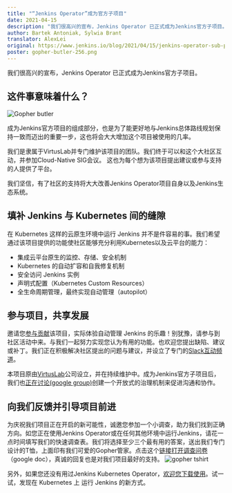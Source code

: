 ```yaml
---
title: "“Jenkins Operator”成为官方子项目"
date: 2021-04-15
description: "我们很高兴的宣布，Jenkins Operator 已正式成为Jenkins官方子项目。"
author: Bartek Antoniak, Sylwia Brant 
translator: AlexLei
original: https://www.jenkins.io/blog/2021/04/15/jenkins-operator-sub-project/
poster: gopher-butler-256.png
---
```

我们很高兴的宣布，Jenkins Operator 已正式成为Jenkins官方子项目。

## 这件事意味着什么？

![Gopher butler](gopher-butler-256.png)

成为Jenkins官方项目的组成部分，也是为了能更好地与Jenkins总体路线规划保持一致而迈出的重要一步，这也将会大大增加这个项目被使用的几率。

我们是隶属于VirtusLab并专门维护该项目的团队。我们终于可以和这个大社区互动，并参加Cloud-Native SIG会议。 这也为每个想为该项目提出建议或参与支持的人提供了平台。

我们坚信，有了社区的支持将大大改善Jenkins Operator项目自身以及Jenkins生态系统。


## 填补 Jenkins 与 Kubernetes 间的缝隙

在 Kubernetes 这样的云原生环境中运行 Jenkins 并不是件容易的事。我们希望通过该项目提供的功能使社区能够充分利用Kubernetes以及云平台的能力：
  - 集成云平台原生的监控、存储、安全机制
  -  Kubernetes 的自动扩容和自我修复机制
  - 安全访问 Jenkins 实例
  - 声明式配置（Kubernetes Custom Resources）
  - 全生命周期管理，最终实现自动管理（autopilot）

## 参与项目，共享发展

邀请您[参与贡献](https://github.com/jenkinsci/kubernetes-operator/blob/master/CONTRIBUTING.md)该项目，实际体验自动管理 Jenkins 的乐趣！别犹豫，请参与到社区活动中来。与我们一起努力实现您认为有用的功能。也欢迎您提出缺陷、建议或补丁。我们正在积极解决社区提出的问题与建议，并设立了专门的[Slack互动频道](https://github.com/jenkinsci/kubernetes-operator#community)。

本项目原由[VirtusLab](http://virtuslab.com/)公司设立，并在持续维护中。成为Jenkins官方子项目后，我们也[正在讨论(google group)](https://groups.google.com/g/jenkinsci-dev/c/OA5nb_SAgh0/m/OoBS2o8nAwAJ:)创建一个开放式的治理机制来促进沟通和协作。

## 向我们反馈并引导项目前进

为庆祝我们项目正在开启的新可能性，诚邀您参加一个小调查，助力我们找到正确方向。如您正在使用Jenkins Operator或在任何其他环境中运行Jenkins，请花一点时间填写我们的快速调查表。我们将选择至少三个最有用的答案，送出我们专门设计的T恤，上面印有我们可爱的Gopher管家。点击这个[链接打开调查问卷](https://docs.google.com/forms/d/1doIkgnm3_WbjtlwWSU4sOoiI7QoneHlYIjXEJOVMrfQ/edit?usp=sharing)（google doc），真诚的回复也是对我们项目最好的支持。
![gopher tshirt](tshirt-logo.jpg)

另外，如果您还没有用过Jenkins Kubernetes Operator，[欢迎您下载使用](https://www.jenkins.io/projects/jenkins-operator/#getting-started)。试一试，发现在 Kubernetes 上 运行 Jenkins 的新方式。
